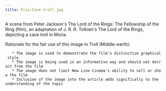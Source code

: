 ```yaml
---
title: File:Cave troll.jpg
---
```


A scene from Peter Jackson's The Lord of the Rings: The Fellowship of
the Ring (film), an adaptation of J. R. R. Tolkien's The Lord of the
Rings, depicting a cave troll in Moria.

Rationale for the fair use of this image in Troll (Middle-earth):

`   * The image is used to demonstrate the film's distinctive graphical style`
`   * The image is being used in an informative way and should not detract from the film`
`   * The image does not limit New Line Cinema's ability to sell or show the film`
`   * Inclusion of the image into the article adds significally to the understanding of the topic`